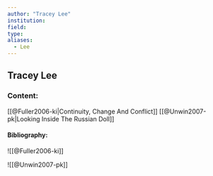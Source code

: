 ```yaml
---
author: "Tracey Lee"
institution:
field:
type:
aliases:
  - Lee
---
```


## Tracey Lee

### Content:
[[@Fuller2006-ki|Continuity, Change And Conflict]]
[[@Unwin2007-pk|Looking Inside The Russian Doll]]

#### Bibliography:

![[@Fuller2006-ki]]

![[@Unwin2007-pk]]